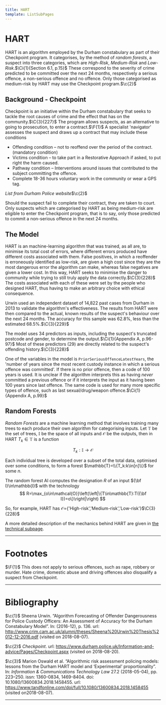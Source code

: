 ```yaml
---
title: HART
template: ListSubPages
---
```


# HART
$\newcommand{\F}[1]{^{[\text{F}#1]}}$$\newcommand{\C}[2]{^{[#1\text{, p.#2}]}}$$\newcommand{\c}[1]{^{[#1]}}$$\newcommand{\Ci}[2]{^{[#1\text{, #2}]}}$

HART is an algorithm employed by the Durham constabulary as part of their Checkpoint program. It categorises, by the method of *random forests*, a suspect into three categories, which are *High-Risk*, *Medium-Risk* and *Low-Risk*.$\Ci{1}{Section 6.1, p.15}$ These correspond to the severity of crime predicted to be committed over the next 24 months, respectively a serious offence, a non-serious offence and no offence. Only those categorised as medium-risk by HART may use the Checkpoint program.$\c{2}$

## Background - Checkpoint

Checkpoint is an initiative within the Durham constabulary that seeks to tackle the root causes of crime and the effect that has on the community.$\C{3}{227}$ The program allows suspects, as an alternative to going to prosecution, to enter a contract.$\F{1}$ A specialist 'navigator' assesses the suspect and draws up a contract that may include these conditions

* Offending condition – not to reoffend over the period of the contract. (mandatory condition)
* Victims condition – to take part in a Restorative Approach if asked, to put right the harm caused.
* Pathway condition – Interventions around issues that contributed to the subject committing the offence.
* Complete 18-36 hours voluntary work in the community or wear a GPS tag.

*List from Durham Police website*$\c{2}$

Should the suspect fail to complete their contract, they are taken to court. Only suspects which are categorised by HART as being medium-risk are eligible to enter the Checkpoint program, that is to say, only those predicted to commit a non-serious offence in the next 24 months.

## The Model

HART is an machine-learning algorithm that was trained, as all are, to minimise its total cost of errors, where different errors produced have different costs associated with them. False positives, in which a reoffender is erroneously identified as low-risk, are given a high cost since they are the most dangerous error the algorithm can make, whereas false negatives are given a lower cost. In this way, HART seeks to minimise the danger to community while trying to still truly apply the data correctly.$\C{3}{228}$ The costs associated with each of these were set by the people who designed HART, thus having to make an arbitrary choice with ethical consequence.

Urwin used an independent dataset of 14,822 past cases from Durham in 2013 to validate the algorithm's effectiveness. The results from HART were then compared to the actual, known results of the suspect's behaviour over the next 24 months. The accuracy for this sample was 62.8%, less than the estimated 68.5%.$\C{3}{229}$

The model uses 34 predictors as inputs, including the suspect's truncated postcode and gender, to determine the output.$\Ci{1}{Appendix A, p.96-97}$ Most of these predictors (29) are directly related to the suspect's offending history.$\C{3}{228}$

One of the variables in the model is ```PriorSeriousOffenceLatestYears```, the 'number of years since the most recent custody instance in which a serious offence was committed'. If there is no prior offence, then a code of 100 years is used. It is unclear if the algorithm interprets this as having *never* committed a previous offence or if it interprets the input as it having been 100 years since last offence. The same code is used for many more specific types of offence, such as last sexual/drug/weapon offence.$\Ci{1}{Appendix A, p.99}$

## Random Forests

*Random Forests* are a machine learning method that involves training many trees to each produce their own algorithm for categorising inputs. Let $\mathbb{T}$ be the set of trees, $\mathbb{I}$ be the space of all inputs and $\mathcal{O}$ be the outputs, then in HART $T_k\in\mathbb{T}$ is a function

$$ T_k:\mathbb{I}\to\mathcal{O} $$

Each individual tree is developed over a subset of the total data, optimised over some conditions, to form a forest $\mathbb{T}=\\{T_k:k\in[n]\\}$ for some $n$.

The random forest AI computes the designation $R$ of an input ${\bf I}\in\mathbb{I}$ with the technology
$$ R=\max_{o\in\mathcal{O}}\left(\left|\{T\in\mathbb{T}:T({\bf I})=o\}\right|\right) $$

So, for example, HART has $\mathcal{O}=${'High-risk','Medium-risk','Low-risk'}$\C{3}{228}$

A more detailed description of the mechanics behind HART are given in [the technical subpage](/eim/course/algorithms/hart/technical).

---
# Footnotes

$\F{1}$ This does not apply to serious offences, such as rape, robbery or murder. Hate crime, domestic abuse and driving offences also disqualify a suspect from Checkpoint.

---
# Bibliography

$\c{1}$ Sheena Urwin. “Algorithm Forecasting of Offender Dangerousness for Police Custody Officers: An Assessment of Accuracy for the Durham Constabulary Model”. In: (2016-12), p. 136. url: http://www.crim.cam.ac.uk/alumni/theses/Sheena%20Urwin%20Thesis%2012-12-2016.pdf (visited on 2018-08-07).

$\c{2}$ *Checkpoint*. url: https://www.durham.police.uk/Information-and-advice/Pages/Checkpoint.aspx (visited on 2018-08-20).

$\c{3}$ Marion Oswald et al. “Algorithmic risk assessment policing models: lessons from the Durham HART model and ‘Experimental’ proportionality”. In: *Information & Communications Technology Law* 27.2 (2018-05-04), pp. 223–250. issn: 1360-0834, 1469-8404. doi: 10.1080/13600834.2018.1458455. url: https://www.tandfonline.com/doi/full/10.1080/13600834.2018.1458455 (visited on2018-08-07).

---
